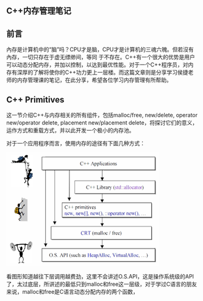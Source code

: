 ## C++内存管理笔记

## 前言

內存是计算机中的“脑”吗？CPU才是脑，CPU才是计算机的三魂六魄。但若沒有內存，一切只存在于虚无缥缈间，等同
于不存在。C++有一个很大的优势是用户可以动态分配内存，并加以控制，以达到最优性能。对于一个C++程序员，对内存有深厚的了解将使你的C++功力更上一层楼。而这篇文章则是分享学习侯捷老师的内存管理课的笔记，在此分享，希望各位学习内存管理有所帮助。

## C++ Primitives

这一节介绍C++与内存相关的所有组件，包括malloc/free, new/delete, operator new/operator delete, placement new/placement delete，将探讨它们的意义，运作方式和重载方式，并以此开发一个极小的内存池。

对于一个应用程序而言，使用内存的途径有下面几种方式：

<img src="assets/image-20191024214950918.png" alt="image-20191024214950918" style="zoom:50%;" />

看图形知道越往下层调用越费劲，这里不会讲述O.S.API，这是操作系统级的API了，太过底层，所讲述的最低只到malloc和free这一层级，对于学过C语言的朋友来说，malloc和free是C语言动态分配内存的两个函数，